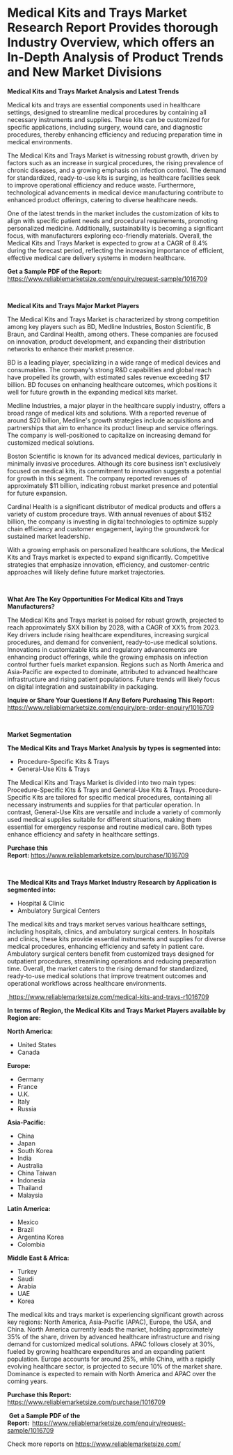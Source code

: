 <p><h1>Medical Kits and Trays Market Research Report Provides thorough Industry Overview, which offers an In-Depth Analysis of Product Trends and New Market Divisions</h1></p><p><strong>Medical Kits and Trays Market Analysis and Latest Trends</strong></p>
<p><p>Medical kits and trays are essential components used in healthcare settings, designed to streamline medical procedures by containing all necessary instruments and supplies. These kits can be customized for specific applications, including surgery, wound care, and diagnostic procedures, thereby enhancing efficiency and reducing preparation time in medical environments.</p><p>The Medical Kits and Trays Market is witnessing robust growth, driven by factors such as an increase in surgical procedures, the rising prevalence of chronic diseases, and a growing emphasis on infection control. The demand for standardized, ready-to-use kits is surging, as healthcare facilities seek to improve operational efficiency and reduce waste. Furthermore, technological advancements in medical device manufacturing contribute to enhanced product offerings, catering to diverse healthcare needs.</p><p>One of the latest trends in the market includes the customization of kits to align with specific patient needs and procedural requirements, promoting personalized medicine. Additionally, sustainability is becoming a significant focus, with manufacturers exploring eco-friendly materials. Overall, the Medical Kits and Trays Market is expected to grow at a CAGR of 8.4% during the forecast period, reflecting the increasing importance of efficient, effective medical care delivery systems in modern healthcare.</p></p>
<p><strong>Get a Sample PDF of the Report:&nbsp;</strong> <a href="https://www.reliablemarketsize.com/enquiry/request-sample/1016709?utm_campaign=3579&utm_medium=2&utm_source=Github&utm_content=ia&utm_term=21032025&utm_id=medical-kits-and-trays">https://www.reliablemarketsize.com/enquiry/request-sample/1016709</a></p>
<p>&nbsp;</p>
<p><strong>Medical Kits and Trays Major Market Players</strong></p>
<p><p>The Medical Kits and Trays Market is characterized by strong competition among key players such as BD, Medline Industries, Boston Scientific, B Braun, and Cardinal Health, among others. These companies are focused on innovation, product development, and expanding their distribution networks to enhance their market presence.</p><p>BD is a leading player, specializing in a wide range of medical devices and consumables. The company's strong R&D capabilities and global reach have propelled its growth, with estimated sales revenue exceeding $17 billion. BD focuses on enhancing healthcare outcomes, which positions it well for future growth in the expanding medical kits market.</p><p>Medline Industries, a major player in the healthcare supply industry, offers a broad range of medical kits and solutions. With a reported revenue of around $20 billion, Medline's growth strategies include acquisitions and partnerships that aim to enhance its product lineup and service offerings. The company is well-positioned to capitalize on increasing demand for customized medical solutions.</p><p>Boston Scientific is known for its advanced medical devices, particularly in minimally invasive procedures. Although its core business isn’t exclusively focused on medical kits, its commitment to innovation suggests a potential for growth in this segment. The company reported revenues of approximately $11 billion, indicating robust market presence and potential for future expansion.</p><p>Cardinal Health is a significant distributor of medical products and offers a variety of custom procedure trays. With annual revenues of about $152 billion, the company is investing in digital technologies to optimize supply chain efficiency and customer engagement, laying the groundwork for sustained market leadership.</p><p>With a growing emphasis on personalized healthcare solutions, the Medical Kits and Trays market is expected to expand significantly. Competitive strategies that emphasize innovation, efficiency, and customer-centric approaches will likely define future market trajectories.</p></p>
<p>&nbsp;</p>
<p><strong>What Are The Key Opportunities For Medical Kits and Trays Manufacturers?</strong></p>
<p><p>The Medical Kits and Trays market is poised for robust growth, projected to reach approximately $XX billion by 2028, with a CAGR of XX% from 2023. Key drivers include rising healthcare expenditures, increasing surgical procedures, and demand for convenient, ready-to-use medical solutions. Innovations in customizable kits and regulatory advancements are enhancing product offerings, while the growing emphasis on infection control further fuels market expansion. Regions such as North America and Asia-Pacific are expected to dominate, attributed to advanced healthcare infrastructure and rising patient populations. Future trends will likely focus on digital integration and sustainability in packaging.</p></p>
<p><strong>Inquire or Share Your Questions If Any Before Purchasing This Report:</strong> <a href="https://www.reliablemarketsize.com/enquiry/pre-order-enquiry/1016709?utm_campaign=3579&utm_medium=2&utm_source=Github&utm_content=ia&utm_term=21032025&utm_id=medical-kits-and-trays">https://www.reliablemarketsize.com/enquiry/pre-order-enquiry/1016709</a></p>
<p>&nbsp;</p>
<p><strong>Market Segmentation</strong></p>
<p><strong>The Medical Kits and Trays Market Analysis by types is segmented into:</strong></p>
<p><ul><li>Procedure-Specific Kits & Trays</li><li>General-Use Kits & Trays</li></ul></p>
<p><p>The Medical Kits and Trays Market is divided into two main types: Procedure-Specific Kits & Trays and General-Use Kits & Trays. Procedure-Specific Kits are tailored for specific medical procedures, containing all necessary instruments and supplies for that particular operation. In contrast, General-Use Kits are versatile and include a variety of commonly used medical supplies suitable for different situations, making them essential for emergency response and routine medical care. Both types enhance efficiency and safety in healthcare settings.</p></p>
<p><strong>Purchase this Report:&nbsp;</strong><a href="https://www.reliablemarketsize.com/purchase/1016709?utm_campaign=3579&utm_medium=2&utm_source=Github&utm_content=ia&utm_term=21032025&utm_id=medical-kits-and-trays">https://www.reliablemarketsize.com/purchase/1016709</a></p>
<p>&nbsp;</p>
<p><strong>The Medical Kits and Trays Market Industry Research by Application is segmented into:</strong></p>
<p><ul><li>Hospital & Clinic</li><li>Ambulatory Surgical Centers</li></ul></p>
<p><p>The medical kits and trays market serves various healthcare settings, including hospitals, clinics, and ambulatory surgical centers. In hospitals and clinics, these kits provide essential instruments and supplies for diverse medical procedures, enhancing efficiency and safety in patient care. Ambulatory surgical centers benefit from customized trays designed for outpatient procedures, streamlining operations and reducing preparation time. Overall, the market caters to the rising demand for standardized, ready-to-use medical solutions that improve treatment outcomes and operational workflows across healthcare environments.</p></p>
<p><a href="https://www.reliablemarketsize.com/medical-kits-and-trays-r1016709?utm_campaign=3579&utm_medium=2&utm_source=Github&utm_content=ia&utm_term=21032025&utm_id=medical-kits-and-trays">&nbsp;https://www.reliablemarketsize.com/medical-kits-and-trays-r1016709</a></p>
<p><strong>In terms of Region, the Medical Kits and Trays Market Players available by Region are:</strong></p>
<p>
    <p> <strong> North America: </strong>
        <ul>
            <li>United States</li>
            <li>Canada</li>
        </ul>
        </p> 
    <p> <strong> Europe: </strong>
        <ul>
            <li>Germany</li>
            <li>France</li>
            <li>U.K.</li>
            <li>Italy</li>
            <li>Russia</li>
        </ul>
        </p> 
    <p> <strong> Asia-Pacific: </strong>
        <ul>
            <li>China</li>
            <li>Japan</li>
            <li>South Korea</li>
            <li>India</li>
            <li>Australia</li>
            <li>China Taiwan</li>
            <li>Indonesia</li>
            <li>Thailand</li>
            <li>Malaysia</li>
        </ul>
        </p> 
    <p> <strong> Latin America: </strong>
        <ul>
            <li>Mexico</li>
            <li>Brazil</li>
            <li>Argentina Korea</li>
            <li>Colombia</li>
        </ul>
        </p> 
    <p> <strong> Middle East & Africa: </strong>
        <ul>
            <li>Turkey</li>
            <li>Saudi</li>
            <li>Arabia</li>
            <li>UAE</li>
            <li>Korea</li>
        </ul>
    </p>
    </p>
<p><p>The medical kits and trays market is experiencing significant growth across key regions: North America, Asia-Pacific (APAC), Europe, the USA, and China. North America currently leads the market, holding approximately 35% of the share, driven by advanced healthcare infrastructure and rising demand for customized medical solutions. APAC follows closely at 30%, fueled by growing healthcare expenditures and an expanding patient population. Europe accounts for around 25%, while China, with a rapidly evolving healthcare sector, is projected to secure 10% of the market share. Dominance is expected to remain with North America and APAC over the coming years.</p></p>
<p><strong>Purchase this Report: </strong><a href="https://www.reliablemarketsize.com/purchase/1016709?utm_campaign=3579&utm_medium=2&utm_source=Github&utm_content=ia&utm_term=21032025&utm_id=medical-kits-and-trays">https://www.reliablemarketsize.com/purchase/1016709</a></p>
<p>&nbsp;<strong>Get a Sample PDF of the Report:&nbsp;&nbsp;</strong><a href="https://www.reliablemarketsize.com/enquiry/request-sample/1016709?utm_campaign=3579&utm_medium=2&utm_source=Github&utm_content=ia&utm_term=21032025&utm_id=medical-kits-and-trays">https://www.reliablemarketsize.com/enquiry/request-sample/1016709</a></p>
<p><strong></strong></p>
<p>Check more reports on <a href="https://www.reliablemarketsize.com/?utm_campaign=3579&utm_medium=2&utm_source=Github&utm_content=ia&utm_term=21032025&utm_id=medical-kits-and-trays">https://www.reliablemarketsize.com/</a></p>